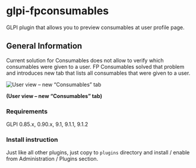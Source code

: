 # glpi-fpconsumables
GLPI plugin that allows you to preview consumables at user profile page.

## General Information
Current solution for Consumables does not allow to verify which consumables were given to a user. FP Consumables solved that problem and introduces new tab that lists all consumables that were given to a user.

![User view – new “Consumables” tab](https://cloud.githubusercontent.com/assets/3634020/8589126/f02a85a4-2612-11e5-8b1e-b143f8313426.png)

**(User view – new “Consumables” tab)**

### Requirements
GLPI 0.85.x, 0.90.x, 9.1, 9.1.1, 9.1.2

### Install instruction
Just like all other plugins, just copy to `plugins` directory and install / enable from Administration / Plugins section.
